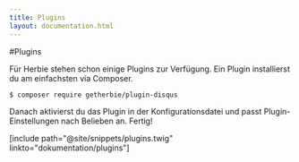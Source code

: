 ```yaml
---
title: Plugins
layout: documentation.html
---
```


#Plugins

Für Herbie stehen schon einige Plugins zur Verfügung. Ein Plugin installierst du am einfachsten via Composer.

    $ composer require getherbie/plugin-disqus

Danach aktivierst du das Plugin in der Konfigurationsdatei und passt Plugin-Einstellungen nach Belieben an. Fertig!

[include path="@site/snippets/plugins.twig" linkto="dokumentation/plugins"]
